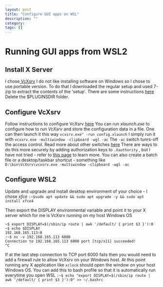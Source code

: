 ```yaml
---
layout: post
title: "Configure GUI apps on WSL"
description: ""
category: 
tags: []
---
```


# Running GUI apps from WSL2 

## Install X Server
I chose[ VcXsrv](https://sourceforge.net/projects/vcxsrv/) I do not like installing software on Windows so I chose to use portable version. To do that I downloaded the regular setup and used 7-zip to extract the contents of the 'setup'. There are some instructions [here](https://sourceforge.net/p/vcxsrv/wiki/Making%20Portable/) Delete the $PLUGINSDIR folder.

## Configure VcXsrv
Follow instructions to configure VcXsrv [here](https://sourceforge.net/p/vcxsrv/wiki/Using%20VcXsrv%20Windows%20X%20Server/)
You can run *xlaunch.exe* to configure how to run *VcXsrv* and store the configuration data in a file. One can then launch it this way
`vcxsrv.exe" -run config.xlaunch`
I simply run it with
`vcxsrv.exe -multiwindow -clipboard -wgl -ac`
The `-ac` switch tunrs-off the access control. Read more about other switches [here](https://sourceforge.net/p/vcxsrv/wiki/Using%20VcXsrv%20Windows%20X%20Server/) There are ways to do this more securely by adding authorization keys to `.Xauthority` , but I have not tried - refer to [this page](https://sourceforge.net/p/vcxsrv/wiki/VcXsrv%20&%20Win10/) to learn more.
You can also create a batch file or a desktop/taskbar shortcut - something like
`D:\bin\VcXsrv\vcxsrv.exe -multiwindow -clipboard -wgl -ac`

## Configure WSL2
Update and upgrade and install desktop environment of your choice - I chose *xfce*
`:~$sudo apt update && sudo apt upgrade -y && sudo apt install xfce4`

Then export the DISPLAY environmental variable and point it to your X server which for me is VcXsrv running on my host Windows OS
```
~$ export DISPLAY=$(/sbin/ip route | awk '/default/ { print $3 }'):0
~$ echo $DISPLAY
192.168.165.113:0
:~$ nc -v 192.168.165.113 6000
Connection to 192.168.165.113 6000 port [tcp/x11] succeeded!
^C
```
If at the last step connection to TCP port 6000 fails then you would need to add a firewall rule to allow VcXsrv on your Windows host.
At this point running any X application like `xclock` should open the window on your host Windows OS.
You can add this to bash profile so that it is automatically run everytime you open WSL
`:~$ echo "export DISPLAY=$(/sbin/ip route | awk '/default/ { print $3 }'):0" >> ~/.bashrc`